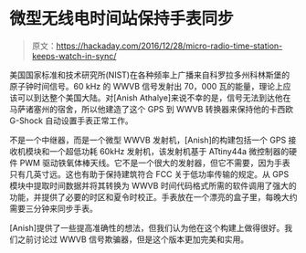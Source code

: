 # 微型无线电时间站保持手表同步

> 原文：<https://hackaday.com/2016/12/28/micro-radio-time-station-keeps-watch-in-sync/>

美国国家标准和技术研究所(NIST)在各种频率上广播来自科罗拉多州科林斯堡的原子钟时间信号。60 kHz 的 WWVB 信号发射出 70，000 瓦的能量，理论上应该可以到达整个美国大陆。对[Anish Athalye]来说不幸的是，信号无法到达他在马萨诸塞州的宿舍，所以他建造了这个 GPS 到 WWVB 转换器来保持他的卡西欧 G-Shock 自动设置手表正常工作。

不是一个中继器，而是一个微型 WWVB 发射机，[Anish]的构建包括一个 GPS 接收机模块和一个超低功耗 60kHz 发射机，该发射机基于 ATtiny44a 微控制器的硬件 PWM 驱动铁氧体棒天线。它不是一个很大的发射器，但它不需要，因为手表只有几英寸远。这也有助于保持建筑符合 FCC 关于低功率传输的规定。从 GPS 模块中提取时间数据并将其转换为 WWVB 时间代码格式所需的软件调用了强大的功能，并提供了必要的时区和夏令时校正。手表放在一个漂亮的盒子里，每晚大约需要三分钟来同步手表。

[Anish]提供了一些提高准确性的想法，但我们认为他在这个构建上做得很好。我们之前讨论过 WWVB 信号欺骗器，但是这个版本更加完美和实用。